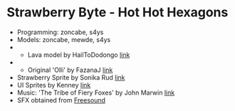 # Strawberry Byte - Hot Hot Hexagons
* Programming: zoncabe, s4ys
* Models: zoncabe, mewde, s4ys
* - Lava model by HailToDodongo [link](https://github.com/HailToDodongo/tiny3d/blob/main/examples/04_dynamic/assets/lava.blend)
* - Original 'Olli' by FazanaJ [link](https://github.com/FazanaJ/gldemo/blob/bring-back-movement/assets/models/humanoid.glb)
* Strawberry Sprite by Sonika Rud [link](https://www.vecteezy.com/vector-art/19135160-juicy-strawberry-cartoon-on-a-transparent-background-summer-fruit-collection)
* UI Sprites by Kenney [link](https://kenney.nl/assets)
* Music: 'The Tribe of Fiery Foxes' by John Marwin [link](https://indiegamemusic.com/viewtrack.php?id=185)
* SFX obtained from [Freesound](https://freesound.org)
